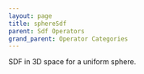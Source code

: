 ```yaml
---
layout: page
title: sphereSdf
parent: Sdf Operators
grand_parent: Operator Categories
---
```


SDF in 3D space for a uniform sphere.
